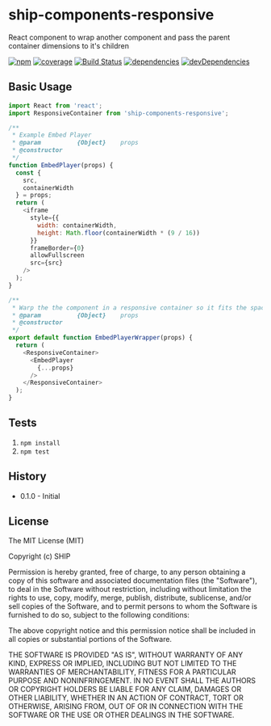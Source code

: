# ship-components-responsive
React component to wrap another component and pass the parent container dimensions to it's children

[![npm](https://img.shields.io/npm/v/ship-components-responsive.svg?maxAge=2592000)](https://www.npmjs.com/package/ship-components-responsive)
[![coverage](https://img.shields.io/coveralls/ship-components/ship-components-responsive.svg?maxAge=2592000)](https://coveralls.io/github/ship-components/ship-components-responsive)
[![Build Status](http://img.shields.io/travis/ship-components/ship-components-responsive/master.svg?style=flat)](https://travis-ci.org/ship-components/ship-components-responsive)
[![dependencies](https://img.shields.io/david/ship-components/ship-components-responsive.svg?style=flat)](https://david-dm.org/ship-components/ship-components-responsive)
[![devDependencies](https://img.shields.io/david/dev/ship-components/ship-components-responsive.svg?style=flat)](https://david-dm.org/ship-components/ship-components-responsive?type=dev)

## Basic Usage

```js
import React from 'react';
import ResponsiveContainer from 'ship-components-responsive';

/**
 * Example Embed Player
 * @param          {Object}    props
 * @constructor
 */
function EmbedPlayer(props) {
  const {
    src,
    containerWidth
  } = props;
  return (
    <iframe
      style={{
        width: containerWidth,
        height: Math.floor(containerWidth * (9 / 16))
      }}
      frameBorder={0}
      allowFullscreen
      src={src}
    />
  );
}

/**
 * Warp the the component in a responsive container so it fits the space
 * @param          {Object}    props
 * @constructor
 */
export default function EmbedPlayerWrapper(props) {
  return (
    <ResponsiveContainer>
      <EmbedPlayer
        {...props}
      />
    </ResponsiveContainer>
  );
}
```

## Tests

1. `npm install`
2. `npm test`

## History
* 0.1.0 - Initial

## License
The MIT License (MIT)

Copyright (c) SHIP

Permission is hereby granted, free of charge, to any person obtaining a copy
of this software and associated documentation files (the "Software"), to deal
in the Software without restriction, including without limitation the rights
to use, copy, modify, merge, publish, distribute, sublicense, and/or sell
copies of the Software, and to permit persons to whom the Software is
furnished to do so, subject to the following conditions:

The above copyright notice and this permission notice shall be included in all
copies or substantial portions of the Software.

THE SOFTWARE IS PROVIDED "AS IS", WITHOUT WARRANTY OF ANY KIND, EXPRESS OR
IMPLIED, INCLUDING BUT NOT LIMITED TO THE WARRANTIES OF MERCHANTABILITY,
FITNESS FOR A PARTICULAR PURPOSE AND NONINFRINGEMENT. IN NO EVENT SHALL THE
AUTHORS OR COPYRIGHT HOLDERS BE LIABLE FOR ANY CLAIM, DAMAGES OR OTHER
LIABILITY, WHETHER IN AN ACTION OF CONTRACT, TORT OR OTHERWISE, ARISING FROM,
OUT OF OR IN CONNECTION WITH THE SOFTWARE OR THE USE OR OTHER DEALINGS IN THE
SOFTWARE.
